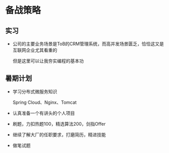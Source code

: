 # 备战策略

## 实习

* 公司的主要业务场景是ToB的CRM管理系统，而高并发场景匮乏，恰恰这又是互联网企业尤其看重的

  但是这里可以让我夯实编程的基本功

## 暑期计划

* 学习分布式微服务知识

  Spring Cloud、Nginx、Tomcat

* 认真准备一个有讲头的个人项目

* 刷题，力扣热题100，精选算法200，剑指Offer

* 继续了解大厂的任职要求，打磨简历，精进技能

* 做笔试题
